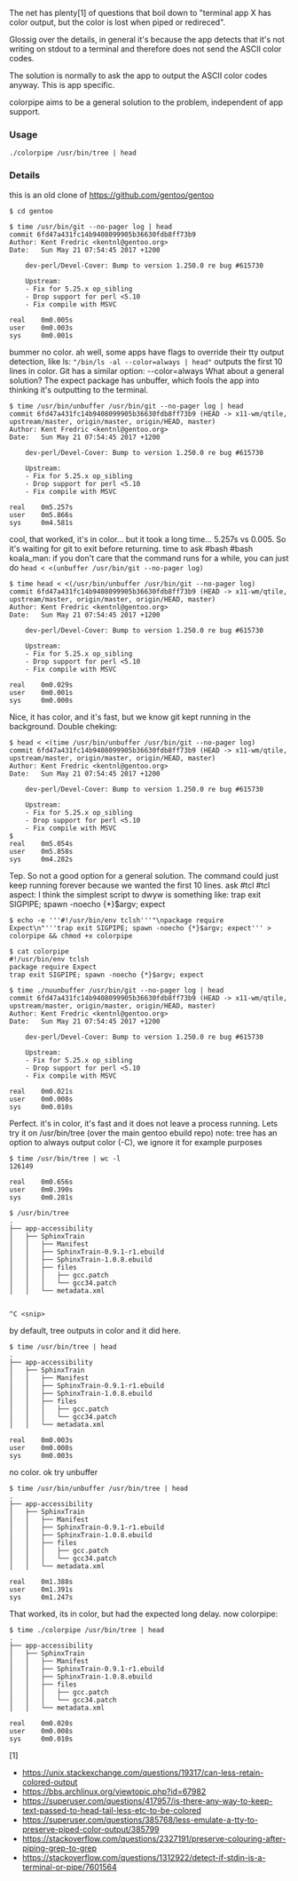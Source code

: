 
The net has plenty[1] of questions that boil down to "terminal app X has color output, but the color is lost when piped or redireced".

Glossig over the details, in general it's because the app detects that it's not writing on stdout to a terminal and therefore does not send the ASCII color codes.

The solution is normally to ask the app to output the ASCII color codes anyway. This is app specific.

colorpipe aims to be a general solution to the problem, independent of app support.

### Usage

```
./colorpipe /usr/bin/tree | head
```

### Details

this is an old clone of https://github.com/gentoo/gentoo

```
$ cd gentoo

$ time /usr/bin/git --no-pager log | head
commit 6fd47a431fc14b9408099905b36630fdb8ff73b9
Author: Kent Fredric <kentnl@gentoo.org>
Date:   Sun May 21 07:54:45 2017 +1200

    dev-perl/Devel-Cover: Bump to version 1.250.0 re bug #615730
    
    Upstream:
    - Fix for 5.25.x op_sibling
    - Drop support for perl <5.10
    - Fix compile with MSVC

real    0m0.005s
user    0m0.003s
sys     0m0.001s
```

bummer no color. ah well, some apps have flags to override their tty output detection,
like ls: `"/bin/ls -al --color=always | head"` outputs the first 10 lines in color.
Git has a similar option: --color=always
What about a general solution? The expect package has unbuffer, which fools the app into
thinking it's outputting to the terminal.

```
$ time /usr/bin/unbuffer /usr/bin/git --no-pager log | head
commit 6fd47a431fc14b9408099905b36630fdb8ff73b9 (HEAD -> x11-wm/qtile, upstream/master, origin/master, origin/HEAD, master)
Author: Kent Fredric <kentnl@gentoo.org>
Date:   Sun May 21 07:54:45 2017 +1200

    dev-perl/Devel-Cover: Bump to version 1.250.0 re bug #615730
    
    Upstream:
    - Fix for 5.25.x op_sibling
    - Drop support for perl <5.10
    - Fix compile with MSVC

real    0m5.257s
user    0m5.866s
sys     0m4.581s
```

cool, that worked, it's in color... but it took a long time... 5.257s vs 0.005.
So it's waiting for git to exit before returning.
time to ask #bash
 #bash koala_man:
   if you don't care that the command runs for a while, you can just do
   `head < <(unbuffer /usr/bin/git --no-pager log)`

```
$ time head < <(/usr/bin/unbuffer /usr/bin/git --no-pager log)
commit 6fd47a431fc14b9408099905b36630fdb8ff73b9 (HEAD -> x11-wm/qtile, upstream/master, origin/master, origin/HEAD, master)
Author: Kent Fredric <kentnl@gentoo.org>
Date:   Sun May 21 07:54:45 2017 +1200

    dev-perl/Devel-Cover: Bump to version 1.250.0 re bug #615730
    
    Upstream:
    - Fix for 5.25.x op_sibling
    - Drop support for perl <5.10
    - Fix compile with MSVC

real    0m0.029s
user    0m0.001s
sys     0m0.000s
```

Nice, it has color, and it's fast, but we know git kept running in the background. Double cheking:

```
$ head < <(time /usr/bin/unbuffer /usr/bin/git --no-pager log)
commit 6fd47a431fc14b9408099905b36630fdb8ff73b9 (HEAD -> x11-wm/qtile, upstream/master, origin/master, origin/HEAD, master)
Author: Kent Fredric <kentnl@gentoo.org>
Date:   Sun May 21 07:54:45 2017 +1200

    dev-perl/Devel-Cover: Bump to version 1.250.0 re bug #615730
    
    Upstream:
    - Fix for 5.25.x op_sibling
    - Drop support for perl <5.10
    - Fix compile with MSVC
$ 
real    0m5.054s
user    0m5.858s
sys     0m4.282s
```

Tep. So not a good option for a general solution.
The command could just keep running forever because we wanted the first 10 lines.
ask #tcl
 #tcl aspect:
   I think the simplest script to dwyw is something like: trap exit SIGPIPE; spawn -noecho {*}$argv; expect

```
$ echo -e '''#!/usr/bin/env tclsh'''"\npackage require Expect\n"'''trap exit SIGPIPE; spawn -noecho {*}$argv; expect''' > colorpipe && chmod +x colorpipe

$ cat colorpipe
#!/usr/bin/env tclsh
package require Expect
trap exit SIGPIPE; spawn -noecho {*}$argv; expect

$ time ./nuunbuffer /usr/bin/git --no-pager log | head
commit 6fd47a431fc14b9408099905b36630fdb8ff73b9 (HEAD -> x11-wm/qtile, upstream/master, origin/master, origin/HEAD, master)
Author: Kent Fredric <kentnl@gentoo.org>
Date:   Sun May 21 07:54:45 2017 +1200

    dev-perl/Devel-Cover: Bump to version 1.250.0 re bug #615730
    
    Upstream:
    - Fix for 5.25.x op_sibling
    - Drop support for perl <5.10
    - Fix compile with MSVC

real    0m0.021s
user    0m0.008s
sys     0m0.010s
```

Perfect. it's in color, it's fast and it does not leave a process running.
Lets try it on /usr/bin/tree (over the main gentoo ebuild repo)
note: tree has an option to always output color (-C), we ignore it for example purposes

```
$ time /usr/bin/tree | wc -l
126149

real    0m0.656s
user    0m0.390s
sys     0m0.281s

$ /usr/bin/tree
.
├── app-accessibility
│   ├── SphinxTrain
│   │   ├── Manifest
│   │   ├── SphinxTrain-0.9.1-r1.ebuild
│   │   ├── SphinxTrain-1.0.8.ebuild
│   │   ├── files
│   │   │   ├── gcc.patch
│   │   │   └── gcc34.patch
│   │   └── metadata.xml


^C <snip>
```

by default, tree outputs in color and it did here.

```
$ time /usr/bin/tree | head
.
├── app-accessibility
│   ├── SphinxTrain
│   │   ├── Manifest
│   │   ├── SphinxTrain-0.9.1-r1.ebuild
│   │   ├── SphinxTrain-1.0.8.ebuild
│   │   ├── files
│   │   │   ├── gcc.patch
│   │   │   └── gcc34.patch
│   │   └── metadata.xml

real    0m0.003s
user    0m0.000s
sys     0m0.003s
```

no color. ok try unbuffer

```
$ time /usr/bin/unbuffer /usr/bin/tree | head
.
├── app-accessibility
│   ├── SphinxTrain
│   │   ├── Manifest
│   │   ├── SphinxTrain-0.9.1-r1.ebuild
│   │   ├── SphinxTrain-1.0.8.ebuild
│   │   ├── files
│   │   │   ├── gcc.patch
│   │   │   └── gcc34.patch
│   │   └── metadata.xml

real    0m1.388s
user    0m1.391s
sys     0m1.247s
```

That worked, its in color, but had the expected long delay.
now colorpipe:

```
$ time ./colorpipe /usr/bin/tree | head
.
├── app-accessibility
│   ├── SphinxTrain
│   │   ├── Manifest
│   │   ├── SphinxTrain-0.9.1-r1.ebuild
│   │   ├── SphinxTrain-1.0.8.ebuild
│   │   ├── files
│   │   │   ├── gcc.patch
│   │   │   └── gcc34.patch
│   │   └── metadata.xml

real    0m0.020s
user    0m0.008s
sys     0m0.010s

```


[1]
* <https://unix.stackexchange.com/questions/19317/can-less-retain-colored-output>
* <https://bbs.archlinux.org/viewtopic.php?id=67982>
* <https://superuser.com/questions/417957/is-there-any-way-to-keep-text-passed-to-head-tail-less-etc-to-be-colored>
* <https://superuser.com/questions/385768/less-emulate-a-tty-to-preserve-piped-color-output/385799>
* <https://stackoverflow.com/questions/2327191/preserve-colouring-after-piping-grep-to-grep>
* <https://stackoverflow.com/questions/1312922/detect-if-stdin-is-a-terminal-or-pipe/7601564>

